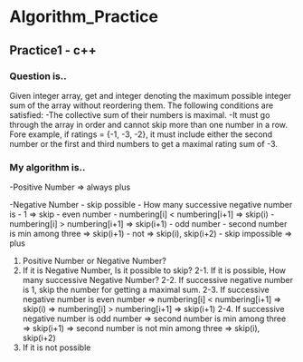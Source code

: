 # Algorithm_Practice

<h2> Practice1 - c++ </h2>

<h3> Question is.. </h3>

Given integer array, get and integer denoting the maximum possible integer sum of the array without reordering them.
The following conditions are satisfied:
-The collective sum of their numbers is maximal.
-It must go through the array in order and cannot skip more than one number in a row. Fore example, if ratings = {-1, -3, -2}, it must include either the second number or the first and third numbers to get a maximal rating sum of -3.

<h3> My algorithm is.. </h3>

-Positive Number => always plus

-Negative Number - skip possible - How many successive negative number is - 1 => skip
                                                                          - even number - numbering[i] < numbering[i+1] => skip(i)
                                                                                        - numbering[i] > numbering[i+1] => skip(i+1)
                                                                          - odd number - second number is min among three => skip(i+1)
                                                                                       - not => skip(i), skip(i+2)
                 - skip impossible => plus
1. Positive Number or Negative Number?
2. If it is Negative Number, Is it possible to skip?
2-1. If it is possible, How many successive Negative Number?
2-2. If successive negative number is 1, skip the number for getting a maximal sum.
2-3. If successive negative number is even number => numbering[i] < numbering[i+1] => skip(i)
                                                => numbering[i] > numbering[i+1] => skip(i+1)
2-4. If successive negative number is odd number => second number is min among three => skip(i+1)
                                               => second number is not min among three => skip(i), skip(i+2)
3. If it is not possible
